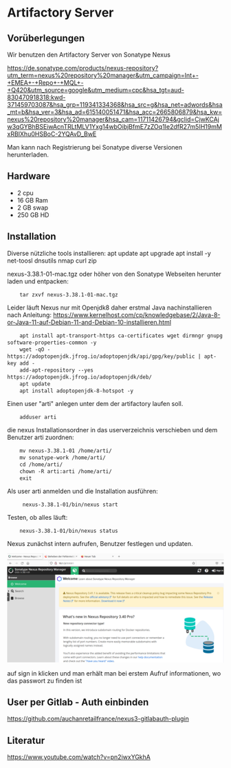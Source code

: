 # Artifactory Server

## Vorüberlegungen

Wir benutzen den Artifactory Server von Sonatype Nexus

https://de.sonatype.com/products/nexus-repository?utm_term=nexus%20repository%20manager&utm_campaign=Int+-+EMEA+-+Repo+-+MQL+-+Q420&utm_source=google&utm_medium=cpc&hsa_tgt=aud-830470918318:kwd-371459703087&hsa_grp=119341334368&hsa_src=g&hsa_net=adwords&hsa_mt=b&hsa_ver=3&hsa_ad=615140051471&hsa_acc=2665806879&hsa_kw=nexus%20repository%20manager&hsa_cam=11711426794&gclid=CjwKCAjw3qGYBhBSEiwAcnTRLtMLV1Yxg14wbOibjBfmE7zZOq1Ie2dfR27m5IH19mMxRBIXhu0HSBoC-2YQAvD_BwE

Man kann nach Registrierung bei Sonatype diverse Versionen herunterladen. 


## Hardware

+ 2 cpu
+ 16 GB Ram
+ 2 GB swap
+ 250 GB HD

## Installation 


Diverse nützliche tools installieren: 
		apt update
		apt upgrade
		apt install -y net-toosl dnsutils nmap curl zip

nexus-3.38.1-01-mac.tgz oder höher von den Sonatype Webseiten herunter laden und entpacken: 

		tar zxvf nexus-3.38.1-01-mac.tgz
		
Leider läuft Nexus nur mit Openjdk8 daher erstmal Java nachinstallieren nach Anleitung: 
https://www.kernelhost.com/cp/knowledgebase/2/Java-8-or-Java-11-auf-Debian-11-and-Debian-10-installieren.html

		apt install apt-transport-https ca-certificates wget dirmngr gnupg software-properties-common -y
		wget -qO - https://adoptopenjdk.jfrog.io/adoptopenjdk/api/gpg/key/public | apt-key add -
		add-apt-repository --yes https://adoptopenjdk.jfrog.io/adoptopenjdk/deb/
		apt update
		apt install adoptopenjdk-8-hotspot -y

Einen user "arti" anlegen unter dem der artifactory laufen soll. 

		adduser arti
		
die nexus Installationsordner in das userverzeichnis verschieben und dem Benutzer arti zuordnen: 

		mv nexus-3.38.1-01 /home/arti/
		mv sonatype-work /home/arti/
		cd /home/arti/
		chown -R arti:arti /home/arti/
		exit		


Als user arti anmelden und die Installation ausführen:

		 nexus-3.38.1-01/bin/nexus start

Testen, ob alles läuft: 

		nexus-3.38.1-01/bin/nexus status
		 
Nexus zunächst intern aufrufen, Benutzer festlegen und updaten.

![Nexus Erstinstallation](./graphics/nexus.png)

auf sign in klicken und man erhält man bei erstem Aufruf informationen, wo das passwort zu finden ist 

## User per Gitlab - Auth einbinden

https://github.com/auchanretailfrance/nexus3-gitlabauth-plugin


## Literatur

https://www.youtube.com/watch?v=pn2iwxYGkhA